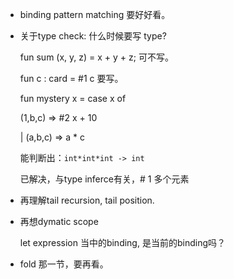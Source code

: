 - binding  pattern matching 要好好看。

- 关于type check: 什么时候要写 type?

  fun sum (x, y, z) = x + y + z; 可不写。

  fun          c : card  = #1 c           要写。

  

  fun mystery x = case x of

  (1,b,c) => #2 x + 10

  | (a,b,c) => a * c   

  能判断出：`int*int*int -> int`
  
  已解决，与type inferce有关，# 1 多个元素
  
- 再理解tail recursion,  tail position.

- 再想dymatic scope  

  let expression 当中的binding,  是当前的binding吗？

- fold 那一节，要再看。